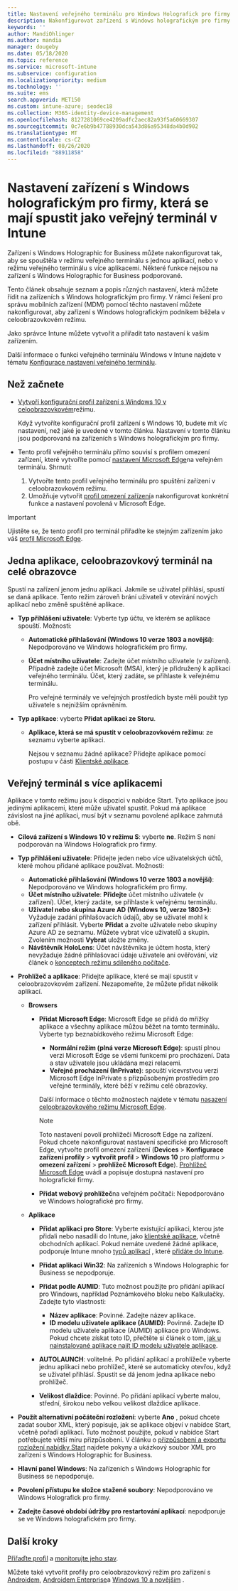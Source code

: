 ```yaml
---
title: Nastavení veřejného terminálu pro Windows Holografick pro firmy v Microsoft Intune – Azure | Microsoft Docs
description: Nakonfigurovat zařízení s Windows holografickým pro firmy jako veřejné terminály s jednou aplikací a s více aplikacemi, přizpůsobit nabídku Start, přidat aplikace, zobrazit panel úloh a nakonfigurovat webový prohlížeč v Microsoft Intune.
keywords: ''
author: MandiOhlinger
ms.author: mandia
manager: dougeby
ms.date: 05/18/2020
ms.topic: reference
ms.service: microsoft-intune
ms.subservice: configuration
ms.localizationpriority: medium
ms.technology: ''
ms.suite: ems
search.appverid: MET150
ms.custom: intune-azure; seodec18
ms.collection: M365-identity-device-management
ms.openlocfilehash: 8127281069ce4209adfc2aec82a93f5a60669307
ms.sourcegitcommit: 0c7e6b9b47788930dca543d86a95348da4b0d902
ms.translationtype: MT
ms.contentlocale: cs-CZ
ms.lasthandoff: 08/26/2020
ms.locfileid: "88911858"
---
```

# <a name="windows-holographic-for-business-device-settings-to-run-as-a-kiosk-in-intune"></a>Nastavení zařízení s Windows holografickým pro firmy, která se mají spustit jako veřejný terminál v Intune

Zařízení s Windows Holographic for Business můžete nakonfigurovat tak, aby se spouštěla v režimu veřejného terminálu s jednou aplikací, nebo v režimu veřejného terminálu s více aplikacemi. Některé funkce nejsou na zařízení s Windows Holographic for Business podporované.

Tento článek obsahuje seznam a popis různých nastavení, která můžete řídit na zařízeních s Windows holografickým pro firmy. V rámci řešení pro správu mobilních zařízení (MDM) pomocí těchto nastavení můžete nakonfigurovat, aby zařízení s Windows holografickým podnikem běžela v celoobrazovkovém režimu.

Jako správce Intune můžete vytvořit a přiřadit tato nastavení k vašim zařízením.

Další informace o funkci veřejného terminálu Windows v Intune najdete v tématu [Konfigurace nastavení veřejného terminálu](kiosk-settings.md).

## <a name="before-you-begin"></a>Než začnete

- [Vytvoří konfigurační profil zařízení s Windows 10 v celoobrazovkovém](kiosk-settings.md#create-the-profile)režimu.

  Když vytvoříte konfigurační profil zařízení s Windows 10, budete mít víc nastavení, než jaké je uvedené v tomto článku. Nastavení v tomto článku jsou podporovaná na zařízeních s Windows holografickým pro firmy.

- Tento profil veřejného terminálu přímo souvisí s profilem omezení zařízení, které vytvoříte pomocí [nastavení Microsoft Edge](device-restrictions-windows-holographic.md#microsoft-edge-browser)na veřejném terminálu. Shrnutí:

  1. Vytvořte tento profil veřejného terminálu pro spuštění zařízení v celoobrazovkovém režimu.
  2. Umožňuje vytvořit [profil omezení zařízení](device-restrictions-windows-holographic.md#microsoft-edge-browser)a nakonfigurovat konkrétní funkce a nastavení povolená v Microsoft Edge.

> [!IMPORTANT]
> Ujistěte se, že tento profil pro terminál přiřadíte ke stejným zařízením jako váš [profil Microsoft Edge](device-restrictions-windows-holographic.md#microsoft-edge-browser).

## <a name="single-app-full-screen-kiosk"></a>Jedna aplikace, celoobrazovkový terminál na celé obrazovce

Spustí na zařízení jenom jednu aplikaci. Jakmile se uživatel přihlásí, spustí se daná aplikace. Tento režim zároveň brání uživateli v otevírání nových aplikací nebo změně spuštěné aplikace.

- **Typ přihlášení uživatele**: Vyberte typ účtu, ve kterém se aplikace spouští. Možnosti:

  - **Automatické přihlašování (Windows 10 verze 1803 a novější)**: Nepodporováno ve Windows holografickém pro firmy.
  - **Účet místního uživatele**: Zadejte účet místního uživatele (v zařízení). Případně zadejte účet Microsoft (MSA), který je přidružený k aplikaci veřejného terminálu. Účet, který zadáte, se přihlaste k veřejnému terminálu.

    Pro veřejné terminály ve veřejných prostředích byste měli použít typ uživatele s nejnižším oprávněním.

- **Typ aplikace**: vyberte **Přidat aplikaci ze Storu**.

  - **Aplikace, která se má spustit v celoobrazovkovém režimu**: ze seznamu vyberte aplikaci.

    Nejsou v seznamu žádné aplikace? Přidejte aplikace pomocí postupu v části [Klientské aplikace](../apps/apps-add.md).

## <a name="multi-app-kiosk"></a>Veřejný terminál s více aplikacemi

Aplikace v tomto režimu jsou k dispozici v nabídce Start. Tyto aplikace jsou jedinými aplikacemi, které může uživatel spustit. Pokud má aplikace závislost na jiné aplikaci, musí být v seznamu povolené aplikace zahrnutá obě.

- **Cílová zařízení s Windows 10 v režimu S**: vyberte **ne**. Režim S není podporován na Windows Holografick pro firmy.

- **Typ přihlášení uživatele**: Přidejte jeden nebo více uživatelských účtů, které mohou přidané aplikace používat. Možnosti:

  - **Automatické přihlašování (Windows 10 verze 1803 a novější)**: Nepodporováno ve Windows holografickém pro firmy.
  - **Účet místního uživatele**: **Přidejte** účet místního uživatele (v zařízení). Účet, který zadáte, se přihlaste k veřejnému terminálu.
  - **Uživatel nebo skupina Azure AD (Windows 10, verze 1803+)**: Vyžaduje zadání přihlašovacích údajů, aby se uživatel mohl k zařízení přihlásit. Vyberte **Přidat** a zvolte uživatele nebo skupiny Azure AD ze seznamu. Můžete vybrat více uživatelů a skupin. Zvolením možnosti **Vybrat** uložte změny.
  - **Návštěvník HoloLens**: Účet návštěvníka je účtem hosta, který nevyžaduje žádné přihlašovací údaje uživatele ani ověřování, viz článek o [konceptech režimu sdíleného počítače](/windows/configuration/set-up-shared-or-guest-pc#shared-pc-mode-concepts).

- **Prohlížeč a aplikace**: Přidejte aplikace, které se mají spustit v celoobrazovkovém zařízení. Nezapomeňte, že můžete přidat několik aplikací.

  - **Browsers**
    - **Přidat Microsoft Edge**: Microsoft Edge se přidá do mřížky aplikace a všechny aplikace můžou běžet na tomto terminálu. Vyberte typ beznabídkového režimu Microsoft Edge:

      - **Normální režim (plná verze Microsoft Edge)**: spustí plnou verzi Microsoft Edge se všemi funkcemi pro procházení. Data a stav uživatele jsou ukládána mezi relacemi.
      - **Veřejné procházení (InPrivate)**: spouští vícevrstvou verzi Microsoft Edge InPrivate s přizpůsobeným prostředím pro veřejné terminály, které běží v režimu celé obrazovky.

      Další informace o těchto možnostech najdete v tématu [nasazení celoobrazovkového režimu Microsoft Edge](/microsoft-edge/deploy/microsoft-edge-kiosk-mode-deploy#supported-configuration-types).

      > [!NOTE]
      > Toto nastavení povolí prohlížeči Microsoft Edge na zařízení. Pokud chcete nakonfigurovat nastavení specifické pro Microsoft Edge, vytvořte profil omezení zařízení (**Devices**  >  **Konfigurace zařízení profily**  >  **vytvořit profil**  >  **Windows 10** pro platformu > **omezení zařízení**  >  **prohlížeč Microsoft Edge**). [Prohlížeč Microsoft Edge](device-restrictions-windows-holographic.md#microsoft-edge-browser) uvádí a popisuje dostupná nastavení pro holografické firmy.

    - **Přidat webový prohlížeč**na veřejném počítači: Nepodporováno ve Windows holografické pro firmy.

  - **Aplikace**
    - **Přidat aplikaci pro Store**: Vyberte existující aplikaci, kterou jste přidali nebo nasadili do Intune, jako [klientské aplikace](../apps/apps-add.md), včetně obchodních aplikací. Pokud nemáte uvedené žádné aplikace, podporuje Intune mnoho [typů aplikací](../apps/apps-add.md) , které [přidáte do Intune](../apps/store-apps-windows.md).
    - **Přidat aplikaci Win32**: Na zařízeních s Windows Holographic for Business se nepodporuje.
    - **Přidat podle AUMID**: Tuto možnost použijte pro přidání aplikací pro Windows, například Poznámkového bloku nebo Kalkulačky. Zadejte tyto vlastnosti:

      - **Název aplikace**: Povinné. Zadejte název aplikace.
      - **ID modelu uživatele aplikace (AUMID)**: Povinné. Zadejte ID modelu uživatele aplikace (AUMID) aplikace pro Windows. Pokud chcete získat toto ID, přečtěte si článek o tom, [jak u nainstalované aplikace najít ID modelu uživatele aplikace](/windows-hardware/customize/enterprise/find-the-application-user-model-id-of-an-installed-app).

    - **AUTOLAUNCH**: volitelné. Po přidání aplikací a prohlížeče vyberte jednu aplikaci nebo prohlížeč, které se automaticky otevřou, když se uživatel přihlásí. Spustit se dá jenom jedna aplikace nebo prohlížeč.
    - **Velikost dlaždice**: Povinné. Po přidání aplikací vyberte malou, střední, širokou nebo velkou velikost dlaždice aplikace.

- **Použít alternativní počáteční rozložení**: vyberte **Ano** , pokud chcete zadat soubor XML, který popisuje, jak se aplikace objeví v nabídce Start, včetně pořadí aplikací. Tuto možnost použijte, pokud v nabídce Start potřebujete větší míru přizpůsobení. V článku o [přizpůsobení a exportu rozložení nabídky Start](/hololens/hololens-kiosk#start-layout-for-hololens) najdete pokyny a ukázkový soubor XML pro zařízení s Windows Holographic for Business.

- **Hlavní panel Windows**: Na zařízeních s Windows Holographic for Business se nepodporuje.
- **Povolení přístupu ke složce stažené soubory**: Nepodporováno ve Windows Holografick pro firmy.
- **Zadejte časové období údržby pro restartování aplikací**: nepodporuje se ve Windows holografickém pro firmy.

## <a name="next-steps"></a>Další kroky

[Přiřaďte profil](device-profile-assign.md) a [monitorujte jeho stav](device-profile-monitor.md).

Můžete také vytvořit profily pro celoobrazovkový režim pro zařízení s [Androidem](device-restrictions-android.md#kiosk), [Androidem Enterprise](device-restrictions-android-for-work.md#device-experience)a [Windows 10 a novějším](kiosk-settings-windows.md) .